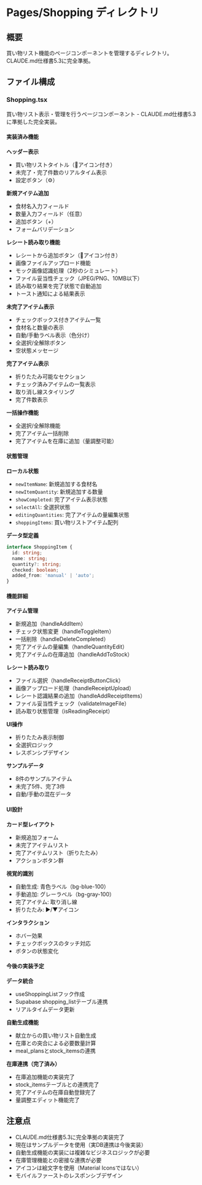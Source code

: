 # Pages/Shopping ディレクトリ

## 概要
買い物リスト機能のページコンポーネントを管理するディレクトリ。CLAUDE.md仕様書5.3に完全準拠。

## ファイル構成

### Shopping.tsx
買い物リスト表示・管理を行うページコンポーネント - CLAUDE.md仕様書5.3に準拠した完全実装。

#### 実装済み機能

**ヘッダー表示**
- 買い物リストタイトル（🛒アイコン付き）
- 未完了・完了件数のリアルタイム表示
- 設定ボタン（⚙️）

**新規アイテム追加**
- 食材名入力フィールド
- 数量入力フィールド（任意）
- 追加ボタン（+）
- フォームバリデーション

**レシート読み取り機能**
- レシートから追加ボタン（📄アイコン付き）
- 画像ファイルアップロード機能
- モック画像認識処理（2秒のシミュレート）
- ファイル妥当性チェック（JPEG/PNG、10MB以下）
- 読み取り結果を完了状態で自動追加
- トースト通知による結果表示

**未完了アイテム表示**
- チェックボックス付きアイテム一覧
- 食材名と数量の表示
- 自動/手動ラベル表示（色分け）
- 全選択/全解除ボタン
- 空状態メッセージ

**完了アイテム表示**
- 折りたたみ可能なセクション
- チェック済みアイテムの一覧表示
- 取り消し線スタイリング
- 完了件数表示

**一括操作機能**
- 全選択/全解除機能
- 完了アイテム一括削除
- 完了アイテムを在庫に追加（量調整可能）

#### 状態管理

**ローカル状態**
- `newItemName`: 新規追加する食材名
- `newItemQuantity`: 新規追加する数量
- `showCompleted`: 完了アイテム表示状態
- `selectAll`: 全選択状態
- `editingQuantities`: 完了アイテムの量編集状態
- `shoppingItems`: 買い物リストアイテム配列

**データ型定義**
```typescript
interface ShoppingItem {
  id: string;
  name: string;
  quantity?: string;
  checked: boolean;
  added_from: 'manual' | 'auto';
}
```

#### 機能詳細

**アイテム管理**
- 新規追加（handleAddItem）
- チェック状態変更（handleToggleItem）
- 一括削除（handleDeleteCompleted）
- 完了アイテムの量編集（handleQuantityEdit）
- 完了アイテムの在庫追加（handleAddToStock）

**レシート読み取り**
- ファイル選択（handleReceiptButtonClick）
- 画像アップロード処理（handleReceiptUpload）
- レシート認識結果の追加（handleAddReceiptItems）
- ファイル妥当性チェック（validateImageFile）
- 読み取り状態管理（isReadingReceipt）

**UI操作**
- 折りたたみ表示制御
- 全選択ロジック
- レスポンシブデザイン

**サンプルデータ**
- 8件のサンプルアイテム
- 未完了5件、完了3件
- 自動/手動の混在データ

#### UI設計

**カード型レイアウト**
- 新規追加フォーム
- 未完了アイテムリスト
- 完了アイテムリスト（折りたたみ）
- アクションボタン群

**視覚的識別**
- 自動生成: 青色ラベル（bg-blue-100）
- 手動追加: グレーラベル（bg-gray-100）
- 完了アイテム: 取り消し線
- 折りたたみ: ▶/▼アイコン

**インタラクション**
- ホバー効果
- チェックボックスのタッチ対応
- ボタンの状態変化

#### 今後の実装予定

**データ統合**
- useShoppingListフック作成
- Supabase shopping_listテーブル連携
- リアルタイムデータ更新

**自動生成機能**
- 献立からの買い物リスト自動生成
- 在庫との突合による必要数量計算
- meal_plansとstock_itemsの連携

**在庫連携（完了済み）**
- 在庫追加機能の実装完了
- stock_itemsテーブルとの連携完了
- 完了アイテムの在庫自動登録完了
- 量調整エディット機能完了

## 注意点
- CLAUDE.md仕様書5.3に完全準拠の実装完了
- 現在はサンプルデータを使用（実DB連携は今後実装）
- 自動生成機能の実装には複雑なビジネスロジックが必要
- 在庫管理機能との密接な連携が必要
- アイコンは絵文字を使用（Material Iconsではない）
- モバイルファーストのレスポンシブデザイン
